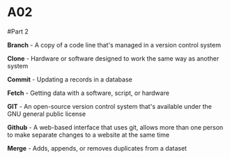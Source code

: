 # A02


#Part 2

**Branch** - A copy of a code line that's managed in a version control system

**Clone** - Hardware or software designed to work the same way as another system

**Commit** - Updating a records in a database

**Fetch** - Getting data with a software, script, or hardware

**GIT** - An open-source version control system that's available under the GNU general public license

**Github** - A web-based interface that uses git, allows more than one person to make separate changes to a website at the same time

**Merge** - Adds, appends, or removes duplicates from a dataset

